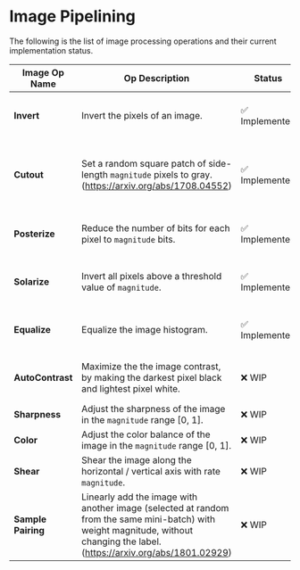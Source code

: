 # Image Pipelining

The following is the list of image processing operations and their current implementation status.

| Image Op Name | Op Description | Status | Test Description | Test Status |
| --- | --- | --- | --- | --- |
| **Invert** | Invert the pixels of an image. | ✅ Implemented |Compare results of applying the operation on a random image with `PIL.ImageOps.invert`.|PASSING|
| **Cutout** | Set a random square patch of side-length `magnitude` pixels to gray. (https://arxiv.org/abs/1708.04552) | ✅ Implemented |Check the results of the applying the operation, whether a few pixels have gray color values or not.<br />TODO: Include a test with more rigour.|PASSING|
| **Posterize** | Reduce the number of bits for each pixel to `magnitude` bits. | ✅ Implemented |Compare results of applying the operation on a random image with `PIL.ImageOps.posterize`.|PASSING|
| **Solarize** | Invert all pixels above a threshold value of `magnitude`. | ✅ Implemented |Compare results of applying the operation on a random image with `PIL.ImageOps.solarize`.|PASSING|
| **Equalize** | Equalize the image histogram. | ✅ Implemented |Compare results of applying the operation on a random image with `PIL.ImageOps.equalize`.|FAILING|
| **AutoContrast** | Maximize the the image contrast, by making the darkest pixel black and lightest pixel white. | ❌ WIP |Compare results of applying the operation on a random image with `PIL.ImageOps.autocontrast`.|N/A|
| **Sharpness** | Adjust the sharpness of the image in the `magnitude` range [0, 1]. | ❌ WIP |||
| **Color** | Adjust the color balance of the image in the `magnitude` range [0, 1]. | ❌ WIP |||
| **Shear** | Shear the image along the horizontal / vertical axis with rate `magnitude`. | ❌ WIP |||
| **Sample Pairing** | Linearly add the image with another image (selected at random from the same mini-batch) with weight magnitude, without changing the label. (https://arxiv.org/abs/1801.02929) | ❌ WIP |||
